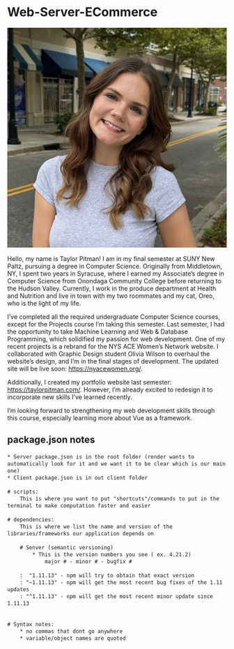 # Web-Server-ECommerce

![Head shot](./images//headshot..jpg)

Hello, my name is Taylor Pitman! I am in my final semester at SUNY New Paltz, pursuing a degree in Computer Science. Originally from Middletown, NY, 
I spent two years in Syracuse, where I earned my Associate’s degree in Computer Science from Onondaga Community College before returning to the Hudson Valley.
Currently, I work in the produce department at Health and Nutrition and live in town with my two roommates and my cat, Oreo, who is the light of my life.

I’ve completed all the required undergraduate Computer Science courses, except for the Projects course I’m taking this semester. 
Last semester, I had the opportunity to take Machine Learning and Web & Database Programming, which solidified my passion for web development.
One of my recent projects is a rebrand for the NYS ACE Women’s Network website. I collaborated with Graphic Design student Olivia Wilson to overhaul the 
website’s design, and I’m in the final stages of development. The updated site will be live soon: https://nyacewomen.org/.

Additionally, I created my portfolio website last semester: https://taylorpitman.com/. However, I’m already excited to redesign it to incorporate new 
skills I’ve learned recently.

I’m looking forward to strengthening my web development skills through this course, especially learning more about Vue as a framework.




## package.json notes
    * Server package.json is in the root folder (render wants to automatically look for it and we want it to be clear which is our main one)
    * Client package.json is in out client folder
    
    # scripts:
        This is where you want to put "shortcuts"/commands to put in the terminal to make computation faster and easier

    # dependencies: 
        This is where we list the name and version of the libraries/frameworks our application depends on
    
        # Senver (semantic versioning)
            * This is the version numbers you see ( ex. 4.21.2)
                major # - minor # - bugfix #

        :  "1.11.13" - npm will try to obtain that exact version
        : "~1.11.13" - npm will get the most recent bug fixes of the 1.11 updates 
        : "^1.11.13" - npm will get the most recent minor update since 1.11.13


    # Syntax notes:
        * no commas that dont go anywhere
        * variable/object names are quoted